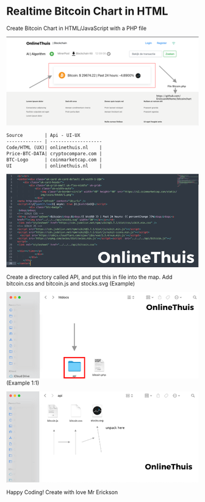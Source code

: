 # Realtime Bitcoin Chart in HTML
Create Bitcoin Chart in HTML/JavaScript with a PHP file

![alt text](https://github.com/EricksonAtHome/bitcoinchart/blob/main/otbc.png?raw=true)

```
Source        | Api - UI-UX
------------- | -------------------
Code/HTML (UX)| onlinethuis.nl    |
Price-BTC-DATA| cryptocompare.com | 
BTC-Logo      | coinmarketcap.com | 
UI            | onlinethuis.nl    |
```

![alt text](https://github.com/EricksonAtHome/bitcoinchart/blob/main/code22.png?raw=true)


Create a directory called API, and put this in file into the map. Add bitcoin.css and bitcoin.js and stocks.svg 
(Example)

![alt text](https://github.com/EricksonAtHome/bitcoinchart/blob/main/Example.png?raw=true)
(Example 1:1)

![alt text](https://github.com/EricksonAtHome/bitcoinchart/blob/main/Example11.png?raw=true)


Happy Coding!
Create with love Mr Erickson
